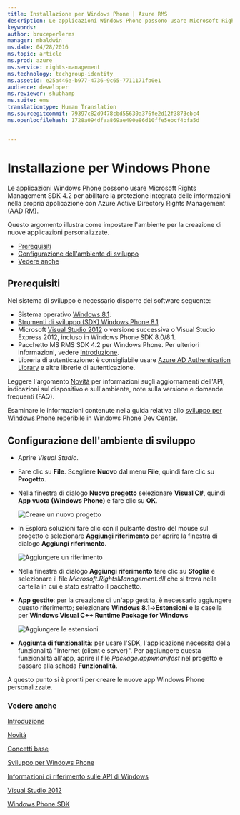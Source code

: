 ```yaml
---
title: Installazione per Windows Phone | Azure RMS
description: Le applicazioni Windows Phone possono usare Microsoft Rights Management SDK 4.2 per abilitare la protezione integrata delle informazioni nell'applicazione.
keywords: 
author: bruceperlerms
manager: mbaldwin
ms.date: 04/28/2016
ms.topic: article
ms.prod: azure
ms.service: rights-management
ms.technology: techgroup-identity
ms.assetid: e25a446e-b977-4736-9c65-7711171fb0e1
audience: developer
ms.reviewer: shubhamp
ms.suite: ems
translationtype: Human Translation
ms.sourcegitcommit: 79397c82d9478cbd55630a376fe2d12f3873ebc4
ms.openlocfilehash: 1728a094dfaa869ae490e86d10ffe5ebcf4bfa5d


---
```


# Installazione per Windows Phone


Le applicazioni Windows Phone possono usare Microsoft Rights Management SDK 4.2 per abilitare la protezione integrata delle informazioni nella propria applicazione con Azure Active Directory Rights Management (AAD RM).

Questo argomento illustra come impostare l'ambiente per la creazione di nuove applicazioni personalizzate.

-   [Prerequisiti](#prerequisites)
-   [Configurazione dell'ambiente di sviluppo](#configuring-your-development-environment)
-   [Vedere anche](#see-also)

## Prerequisiti


Nel sistema di sviluppo è necessario disporre del software seguente:

-   Sistema operativo [Windows 8.1](http://windows.microsoft.com/en-US/windows-8/meet).
-   [Strumenti di sviluppo (SDK) Windows Phone 8.1](http://dev.windowsphone.com/en-us/downloadsdk)
-   Microsoft [Visual Studio 2012](http://www.microsoft.com/visualstudio/eng/products/visual-studio-overview) o versione successiva o Visual Studio Express 2012, incluso in Windows Phone SDK 8.0/8.1.
-   Pacchetto MS RMS SDK 4.2 per Windows Phone. Per ulteriori informazioni, vedere [Introduzione](get-started.md).
-   Libreria di autenticazione: è consigliabile usare [Azure AD Authentication Library](https://msdn.microsoft.com/en-us/library/jj573266.aspx) e altre librerie di autenticazione.

Leggere l'argomento [Novità](release-notes.md) per informazioni sugli aggiornamenti dell'API, indicazioni sul dispositivo e sull'ambiente, note sulla versione e domande frequenti (FAQ).

Esaminare le informazioni contenute nella guida relativa allo [sviluppo per Windows Phone](https://msdn.microsoft.com/en-us/library/windowsphone/develop/ff402535.aspx) reperibile in Windows Phone Dev Center.

## Configurazione dell'ambiente di sviluppo


-   Aprire *Visual Studio*.
-   Fare clic su **File**. Scegliere **Nuovo** dal menu **File**, quindi fare clic su **Progetto**.
-   Nella finestra di dialogo **Nuovo progetto** selezionare **Visual C\#**, quindi **App vuota (Windows Phone)** e fare clic su **OK**.

    ![Creare un nuovo progetto](../media/wpsetup-newproj.png)

-   In Esplora soluzioni fare clic con il pulsante destro del mouse sul progetto e selezionare **Aggiungi riferimento** per aprire la finestra di dialogo **Aggiungi riferimento**.

    ![Aggiungere un riferimento](../media/wpsetup-addref.png)

-   Nella finestra di dialogo **Aggiungi riferimento** fare clic su **Sfoglia** e selezionare il file *Microsoft.RightsManagement.dll* che si trova nella cartella in cui è stato estratto il pacchetto.
-   **App gestite**: per la creazione di un'app gestita, è necessario aggiungere questo riferimento; selezionare **Windows 8.1**-&gt;**Estensioni** e la casella per **Windows Visual C++ Runtime Package for Windows**

    ![Aggiungere le estensioni](../media/wpsetup-refmngr.png)

-   **Aggiunta di funzionalità**: per usare l'SDK, l'applicazione necessita della funzionalità "Internet (client e server)". Per aggiungere questa funzionalità all'app, aprire il file *Package.appxmanifest* nel progetto e passare alla scheda **Funzionalità**.

A questo punto si è pronti per creare le nuove app Windows Phone personalizzate.

### Vedere anche

[Introduzione](get-started.md)

[Novità](release-notes.md)

[Concetti base](core-concepts.md)

[Sviluppo per Windows Phone](https://msdn.microsoft.com/en-us/library/windowsphone/develop/ff402535.aspx)

[Informazioni di riferimento sulle API di Windows](/rights-management/sdk/4.2/api/winrt/Microsoft.RightsManagement)

[Visual Studio 2012](http://www.microsoft.com/visualstudio/eng/products/visual-studio-overview)

[Windows Phone SDK](http://dev.windowsphone.com/en-us/downloadsdk)

 

 






<!--HONumber=Jul16_HO4-->


